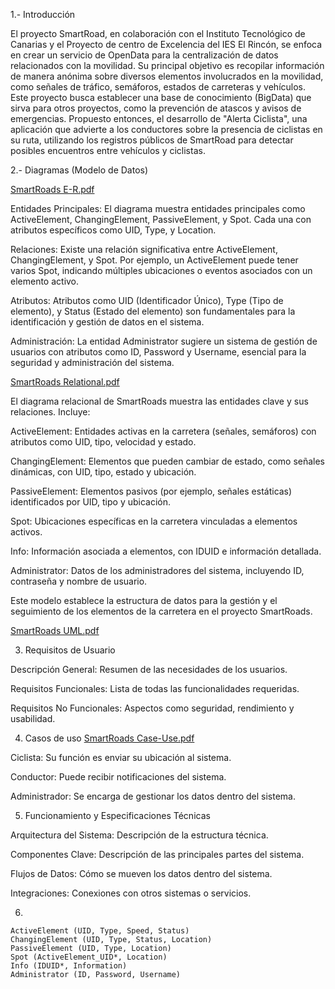 1.- Introducción

El proyecto SmartRoad, en colaboración con el Instituto Tecnológico de Canarias y el Proyecto de centro de Excelencia del IES El Rincón, se enfoca en crear un servicio de OpenData para la centralización de datos relacionados con la movilidad. Su principal objetivo es recopilar información de manera anónima sobre diversos elementos involucrados en la movilidad, como señales de tráfico, semáforos, estados de carreteras y vehículos. Este proyecto busca establecer una base de conocimiento (BigData) que sirva para otros proyectos, como la prevención de atascos y avisos de emergencias. Propuesto entonces, el desarrollo de "Alerta Ciclista", una aplicación que advierte a los conductores sobre la presencia de ciclistas en su ruta, utilizando los registros públicos de SmartRoad para detectar posibles encuentros entre vehículos y ciclistas.

2.- Diagramas (Modelo de Datos)

[SmartRoads E-R.pdf](https://github.com/DiegoOrtegaElRincon/SmartRoadsProject/files/13675437/SmartRoads.E-R.pdf)

Entidades Principales: El diagrama muestra entidades principales como ActiveElement, ChangingElement, PassiveElement, y Spot. Cada una con atributos específicos como UID, Type, y Location.

Relaciones: Existe una relación significativa entre ActiveElement, ChangingElement, y Spot. Por ejemplo, un ActiveElement puede tener varios Spot, indicando múltiples ubicaciones o eventos asociados con un elemento activo.

Atributos: Atributos como UID (Identificador Único), Type (Tipo de elemento), y Status (Estado del elemento) son fundamentales para la identificación y gestión de datos en el sistema.

Administración: La entidad Administrator sugiere un sistema de gestión de usuarios con atributos como ID, Password y Username, esencial para la seguridad y administración del sistema.

[SmartRoads Relational.pdf](https://github.com/DiegoOrtegaElRincon/SmartRoadsProject/files/13675454/SmartRoads.Relational.pdf)

El diagrama relacional de SmartRoads muestra las entidades clave y sus relaciones. Incluye:

ActiveElement: Entidades activas en la carretera (señales, semáforos) con atributos como UID, tipo, velocidad y estado.

ChangingElement: Elementos que pueden cambiar de estado, como señales dinámicas, con UID, tipo, estado y ubicación.

PassiveElement: Elementos pasivos (por ejemplo, señales estáticas) identificados por UID, tipo y ubicación.

Spot: Ubicaciones específicas en la carretera vinculadas a elementos activos.

Info: Información asociada a elementos, con IDUID e información detallada.

Administrator: Datos de los administradores del sistema, incluyendo ID, contraseña y nombre de usuario.


Este modelo establece la estructura de datos para la gestión y el seguimiento de los elementos de la carretera en el proyecto SmartRoads.

[SmartRoads UML.pdf](https://github.com/DiegoOrtegaElRincon/SmartRoadsProject/files/13675456/SmartRoads.UML.pdf)


3. Requisitos de Usuario

Descripción General: Resumen de las necesidades de los usuarios.

Requisitos Funcionales: Lista de todas las funcionalidades requeridas.

Requisitos No Funcionales: Aspectos como seguridad, rendimiento y usabilidad.


4. Casos de uso
[SmartRoads Case-Use.pdf](https://github.com/DiegoOrtegaElRincon/SmartRoadsProject/files/13675424/SmartRoads.Case-Use.pdf)

Ciclista: Su función es enviar su ubicación al sistema.

Conductor: Puede recibir notificaciones del sistema.

Administrador: Se encarga de gestionar los datos dentro del sistema.

5. Funcionamiento y Especificaciones Técnicas

Arquitectura del Sistema: Descripción de la estructura técnica.

Componentes Clave: Descripción de las principales partes del sistema.

Flujos de Datos: Cómo se mueven los datos dentro del sistema.

Integraciones: Conexiones con otros sistemas o servicios.

6.

    ActiveElement (UID, Type, Speed, Status)
    ChangingElement (UID, Type, Status, Location)
    PassiveElement (UID, Type, Location)
    Spot (ActiveElement_UID*, Location)
    Info (IDUID*, Information)
    Administrator (ID, Password, Username)



